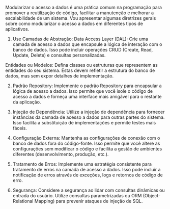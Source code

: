 Modularizar o acesso a dados é uma prática comum na programação para promover a reutilização de código, facilitar a manutenção e melhorar a escalabilidade de um sistema. Vou apresentar algumas diretrizes gerais sobre como modularizar o acesso a dados em diferentes tipos de aplicativos.

1. Use Camadas de Abstração:
Data Access Layer (DAL): Crie uma camada de acesso a dados que encapsule a lógica de interação com o banco de dados. Isso pode incluir operações CRUD (Create, Read, Update, Delete) e consultas personalizadas.

Entidades ou Modelos: Defina classes ou estruturas que representem as entidades do seu sistema. Estas devem refletir a estrutura do banco de dados, mas sem expor detalhes de implementação.

2. Padrão Repository:
Implemente o padrão Repository para encapsular a lógica de acesso a dados. Isso permite que você isole o código de acesso a dados e forneça uma interface mais amigável para o restante da aplicação.

3. Injeção de Dependência:
Utilize a injeção de dependência para fornecer instâncias da camada de acesso a dados para outras partes do sistema. Isso facilita a substituição de implementações e permite testes mais fáceis.

4. Configuração Externa:
Mantenha as configurações de conexão com o banco de dados fora do código-fonte. Isso permite que você altere as configurações sem modificar o código e facilita a gestão de ambientes diferentes (desenvolvimento, produção, etc.).

5. Tratamento de Erros:
Implemente uma estratégia consistente para tratamento de erros na camada de acesso a dados. Isso pode incluir a notificação de erros através de exceções, logs e retornos de código de erro.

6. Segurança:
Considere a segurança ao lidar com consultas dinâmicas ou entrada do usuário. Utilize consultas parametrizadas ou ORM (Object-Relational Mapping) para prevenir ataques de injeção de SQL.